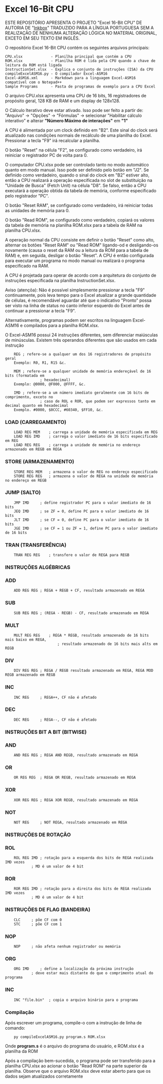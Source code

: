 # Excel 16-Bit CPU

ESTE REPOSITÓRIO APRESENTA O PROJETO "Excel 16-Bit CPU" DE AUTORIA DE "[Inkbox](https://github.com/InkboxSoftware)" TRADUZIDO PARA A LÍNGUA PORTUGUESA SEM A REALIZAÇÃO DE NENHUMA ALTERAÇÃO LÓGICA NO MATERIAL ORIGINAL, EXCETO EM SEU TEXTO EM INGLÊS.

O repositório Excel 16-Bit CPU contém os seguintes arquivos principais:
```
CPU.xlsx             - Planilha principal que contém a CPU
ROM.xlsx             - Planilha ROM é lida pela CPU quando a chave de leitura da ROM está ligada
InstructionSet.xlsx  - Explica o conjunto de instruções (ISA) da CPU
compileExcelASM16.py - O compilador Excel-ASM16
Excel-ASM16.xml      - Markdown para a linguagem Excel-ASM16 compatível com o Notepad++
Sample Programs      - Pasta de programas de exemplo para a CPU Excel
```

O arquivo CPU.xlsx apresenta uma CPU de 16 bits, 16 registradores de propósito geral, 128 KB de RAM e um display de 128x128.

O Cálculo Iterativo deve estar ativado. Isso pode ser feito a partir de: "Arquivo" -> "Opções" -> "Fórmulas" -> selecionar "Habilitar cálculo interativo" e alterar **"Número Máximo de interações"** em **"1"** 

A CPU é alimentada por um clock definido em "B2". Este sinal do clock será atualizado nas condições normais de recálculo de uma planilha do Excel. Pressionar a tecla "F9" irá recalcular a planilha. 

O botão "Reset" na célula "F2", se configurado como verdadeiro, irá reiniciar o registrador PC de volta para 0. 

O computador CPU.xlsx pode ser controlado tanto no modo automático quanto em modo manual. Isso pode ser definido pelo botão em "J2". Se definido como verdadeiro, quando o sinal do clock em "B2" estiver alto, então a CPU realizará a operação especificada no slot de substituição na "Unidade de Busca" (Fetch Unit) na célula "D8". Se falso, então a CPU executará a operação obtida da tabela de memória, conforme especificado pelo registrador "PC". 

O botão "Reset RAM", se configurado como verdadeiro, irá reiniciar todas as unidades de memória para 0. 

O botão "Read ROM", se configurado como verdadeiro, copiará os valores da tabela de memória na planilha ROM.xlsx para a tabela de RAM na planilha CPU.xlsx. 

A operação normal da CPU consiste em definir o botão "Reset" como alto, alternar os botões "Reset RAM" ou "Read ROM" ligando-od e desligando-os novamente (causa o reset da RAM ou a leitura da ROM para a tabela de RAM) e, em seguida, desligar o botão "Reset". A CPU é então configurada para executar um programa no modo manual ou realizará o programa especificado na RAM. 

A CPU é projetada para operar de acordo com a arquitetura do conjunto de instruções especificada na planilha InstructionSet.xlsx. 

Aviso (atençõa): Não é possível simplesmente pressionar a tecla "F9" continuamente, pois leva tempo para o Excel atualizar a grande quantidade de células, é recomendável aguardar até que o indicativo "Pronto" possa ser visto na linha de status no canto inferior esquerdo do Excel antes de continuar a pressionar a tecla "F9". 

Alternativamente, programas podem ser escritos na linguagem Excel-ASM16 e compilados para a planilha ROM.xlsx.

O Excel-ASM16 possui 24 instruções diferentes, sem diferenciar maiúsculas de minúsculas. 
Existem três operandos diferentes que são usados em cada instrução
```
	REG	; refere-se a qualquer um dos 16 registradores de propósito geral
	Exemplo: R0, R1, R15 &c.
	
	MEM	; refere-se a qualquer unidade de memória endereçável de 16 bits (formatada em
                ; hexadecimal)
	Exemplo: @0000, @F000, @FFFF, &c.

	IMD	; refere-se a um número imediato geralmente com 16 bits de comprimento, exceto no
                ; caso de ROL e ROR, que podem ser expressos tanto em decimal quanto em hexadecimal
	Exemplo. #0000, $0CCC, #60340, $FF10, &c.
```
### LOAD (CARREGAMENTO)
```
	LOAD REG MEM	; carrega a unidade de memória especificada em REG
	LOAD REG IMD	; carrega o valor imediato de 16 bits especificado em REG
	LOAD REG REG	; carrega a unidade de memória no endereço armazenado em REGB em REGA
```
### STORE (ARMAZENAMENTO)
```
	STORE REG MEM	; armazena o valor de REG no endereço especificado
	STORE REG REG 	; armazena o valor de REGA na unidade de memória no endereço em REGB
```
### JUMP (SALTO)
```
	JMP IMD		; define registrador PC para o valor imediato de 16 bits
	JEQ IMD		; se ZF = 0, define PC para o valor imediato de 16 bits
	JLT IMD		; se CF = 0, define PC para o valor imediato de 16 bits 
	JGE IMD		; se CF = 1 ou ZF = 1, define PC para o valor imediato de 16 bits 
```
### TRAN (TRANSFERÊNCIA)
```
	TRAN REG REG	; transfere o valor de REGA para REGB
```
### INSTRUÇÕES ALGÉBRICAS
### ADD
```
	ADD REG REG	; REGA + REGB + CF, resultado armazenado em REGA
```
### SUB
```
	SUB REG REG	; (REGA - REGB) - CF, resultado armazenado em REGA
```
### MULT
```
	MULT REG REG	; REGA * REGB, resultado armazenado de 16 bits mais baixo em REGA,
                        ; resultado armazenado de 16 bits mais alts em REGB
```
### DIV
```
	DIV REG REG	; REGA / REGB resultado armazenado em REGA, REGA MOD REGB armazenado em REGB
```
### INC
```
	INC REG		; REGA++, CF não é afetado
```
### DEC
```
	DEC REG		; REGA--, CF não é afetado
```
### INSTRUÇÕES BIT A BIT (BITWISE)
### AND
```
	AND REG REG	; REGA AND REGB, resultado armazenado em REGA
```
### OR
```
	OR REG REG	; REGA OR REGB, resultado armazenado em REGA
```
### XOR
```
	XOR REG REG	; REGA XOR REGB, resultado armazenado em REGA
```
### NOT
```
	NOT REG 	; NOT REGA, resultado armazenado em REGA
```
### INSTRUÇÕES DE ROTAÇÃO
### ROL
```
	ROL REG IMD	; rotação para a esquerda dos bits de REGA realizada IMD vezes
			; MD é um valor de 4 bit
```
### ROR
```
	ROR REG IMD	; rotação para a direita dos bits de REGA realizada IMD vezes
			; MD é um valor de 4 bit
```
### INSTRUÇÕES DE FLAG (BANDEIRA)
```
	CLC		; põe CF com 0
	STC		; põe CF com 1 
```
### NOP
```
	NOP		; não afeta nenhum registrador ou memória
```
### ORG
```
	ORG IMD		; define a localização da próxima instrução
			; deve estar mais distante do que o comprimento atual do programa
```
### INC
```
	INC "file.bin"	; copia o arquivo binário para o programa
```

### Compilação
Após escrever um programa, compile-o com a instrução de linha de comando:
```
	py compileExcelASM16.py program.s ROM.xlsx
```
Onde **program.s** é o arquivo do programa do usuário, e ROM.xlsx é a planilha da ROM

Após a compilação bem-sucedida, o programa pode ser transferido para a planilha CPU.xlsx ao acionar o botão "Read ROM" na parte superior da planilha. Observe que o arquivo ROM.xlsx deve estar aberto para que os dados sejam atualizados corretamente





